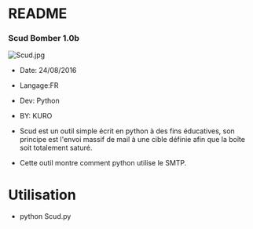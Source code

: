 # README #

### Scud Bomber 1.0b ###
![Scud.jpg](https://bitbucket.org/repo/z8j66xK/images/1139575001-Scud.jpg)
* Date: 24/08/2016
* Langage:FR
* Dev: Python
* BY: KURO

* Scud est un outil simple écrit en python à des fins éducatives, son principe est l'envoi massif de mail à une cible définie afin que la boîte soit totalement saturé.
* Cette outil montre comment python utilise le SMTP.

# Utilisation #

*  python Scud.py
